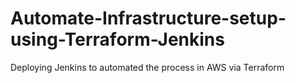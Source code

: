 # Automate-Infrastructure-setup-using-Terraform-Jenkins
Deploying Jenkins to automated the process in AWS via Terraform
